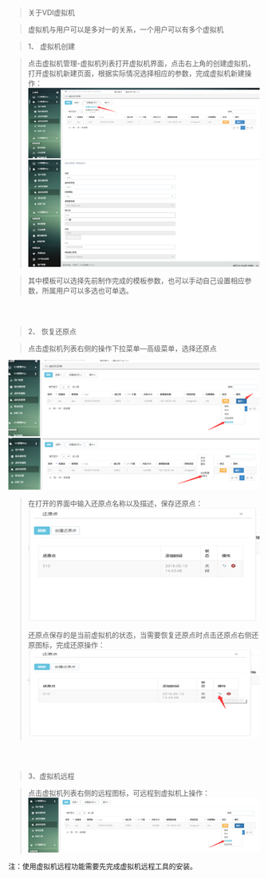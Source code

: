 <blockquote class="info">
	关于VDI虚拟机
</blockquote> 
 
>虚拟机与用户可以是多对一的关系，一个用户可以有多个虚拟机
>


<blockquote class="success">
1、 虚拟机创建
</blockquote>

> 点击虚拟机管理-虚拟机列表打开虚拟机界面，点击右上角的创建虚拟机，打开虚拟机新建页面，根据实际情况选择相应的参数，完成虚拟机新建操作：
> ![](../images/screenshot_1526229290339.png)
> ![](../images/screenshot_1526229299224.png)
> 
<blockquote class="info"> 
其中模板可以选择先前制作完成的模板参数，也可以手动自己设置相应参数，所属用户可以多选也可单选。
</blockquote>

</br></br>
<blockquote class="success">
2、 恢复还原点
</blockquote>

> 点击虚拟机列表右侧的操作下拉菜单—高级菜单，选择还原点
> 
![](../images/screenshot_1526229545707.png)
![](../images/screenshot_1526229550469.png)

> 在打开的界面中输入还原点名称以及描述，保存还原点：
> ![](../images/screenshot_1526229576363.png)
> 
> 还原点保存的是当前虚拟机的状态，当需要恢复还原点时点击还原点右侧还原图标，完成还原操作：
![](../images/screenshot_1526229594626.png)


</br></br>
<blockquote class="success"> 
3、虚拟机远程
</blockquote>

> 点击虚拟机列表右侧的远程图标，可远程到虚拟机上操作：
> ![](../images/screenshot_1526229663823.png)
> 
注：使用虚拟机远程功能需要先完成虚拟机远程工具的安装。